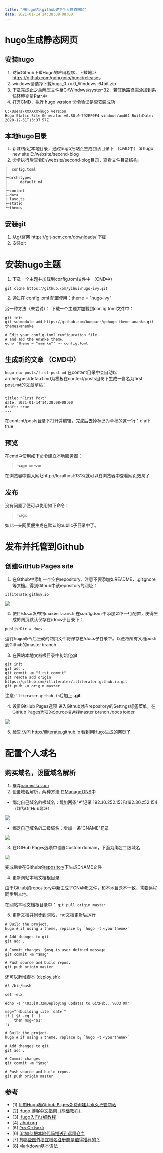 ```yaml
---
title: "用hugo结合github建立个人静态网站"
date: 2021-01-14T14:38:08+08:00
---
```

# hugo生成静态网页

## 安装hugo
1. 访问Github下载Hugo的应用程序，下载地址 https://github.com/gohugoio/hugo/releases 
2. windows请选择下载hugo_0.xx.0_Windows-64bit.zip
3. 下载完成止之后解压文件至C:\Windows\system32，若其他路径需添加到系统环境变量Path中
4. 打开CMD，执行 hugo version 命令验证是否安装成功

```
C:\Users\XXXXXX>hugo version
Hugo Static Site Generator v0.80.0-792EF0F4 windows/amd64 BuildDate: 2020-12-31T13:37:57Z
```
## 本地hugo目录
1. 新建/指定本地目录，通过hugo把站点生成到该目录下 （CMD中）
   $ hugo new site E:/website/second-blog
2. 命令执行后查看E:/website/second-blog目录，查看文件目录结构。
```
│  config.toml
│
├─archetypes
│      default.md
│
├─content
├─data
├─layouts
├─static
└─themes
```
## 安装git
1. 从git官网 https://git-scm.com/downloads/ 下载
2. 安装git

# 安装hugo主题
1. 下载一个主题并加载到config.toml文件中 （CMD中）

 `git clone https://github.com/yihui/hugo-ivy.git`
 
2. 通过在 config.toml 配置使用：theme = "hugo-ivy"

另一种方法（未尝试）：
下载一个主题并加载到config.toml文件中：
```
git init
git submodule add https://github.com/budparr/gohugo-theme-ananke.git themes/ananke

# Edit your config.toml configuration file
# and add the Ananke theme.
echo 'theme = "ananke"' >> config.toml
```

## 生成新的文章 （CMD中）
`hugo new posts/first-post.md`
在content目录中会自动以archetypes/default.md为模板在content/posts目录下生成一篇名为first-post.md的文章草稿：
```
---
title: "First Post"
date: 2021-01-14T14:38:08+08:00
draft: true
---
```
在content/posts目录下打开并编辑，完成后去掉标记为草稿的这一行：draft: true

## 预览
在cmd中使用如下命令建立本地服务器：

>hugo server

在浏览器中输入网址http://localhost:1313/就可以在浏览器中查看网页效果了

## 发布
没有问题了便可以使用如下命令：
>hugo

如此一来网页便生成在默认的public子目录中了。

# 发布并托管到Github

## 创建GitHub Pages site
1. 在Github中添加一个空白repository，注意不要添加如README，.gitignore等文档。得到Github中该repository的网址：

`illiterate.github.io`

![](newGitPage.PNG)

2. 使用/docs发布到master branch
在config.toml中添加如下一行配置，使得生成的网页默认保存在/docs子目录下：

`publishDir = docs`

运行hugo命令后生成的网页文件将保存在/docs子目录下。以便将所有文档push到Github的master branch

3. 在网站本地文档根目录中初始化git

```
git init
git add .
git commit -m "first commit"
git remote add origin https://github.com/illiterater/illiterater.github.io.git
git push -u origin master
```

注意`illiterater.github.io`后加上 **.git**

4. 设置GitHub Pages选项
进入Github对应repository的Settings标签菜单，在GitHub Pages选项的Source栏选择master branch /docs folder

![](GitPageSetting.PNG)

5. 检查
访问 http://illiterater.github.io 看到用Hugo生成的网页了

# 配置个人域名
## 购买域名，设置域名解析
1. 推荐[namesilo.com](https://www.namesilo.com/)
2. 设置域名解析，两种方法
在[Manage DNS](https://www.namesilo.com/account_domain_manage_dns.php)中
- 绑定自己域名的根域名：增加两条"A"记录 192.30.252.153和192.30.252.154 （均为GitHub地址）

![](namesilo_domain_manage_a.PNG)


- 绑定自己域名的二级域名：增加一条"CNAME"记录

![](namesilo_domain_manage_cname.PNG)

3. 在GitHub Pages选项中设置Custom domain，下面为绑定二级域名

![](CustomDomain.PNG)

完成后会在Github的[repository](https://github.com/illiterater/illiterater.github.io)下生成CNAME文件

4. 更新网站本地文档根目录

由于Github的repository中新生成了CNAME文件，和本地目录不一致，需要远程同步到本地。

在网站本地文档根目录中： `git pull origin master`

5. 更新文档并同步到网站，md文档更新后运行

``` 
# Build the project. 
hugo # if using a theme, replace by `hugo -t <yourtheme>`

# Add changes to git.
git add .

# Commit changes. $msg is user defined message
git commit -m "$msg"

# Push source and build repos.
git push origin master
```
还可以新增脚本 (deploy.sh):
```
#! /bin/bash

set -eux 

echo -e "\033[0;32mDeploying updates to GitHub...\033[0m"

msg="rebuilding site `date`"
if [ $# -eq 1  ]
    then msg="$1"
fi

# Build the project. 
hugo # if using a theme, replace by `hugo -t <yourtheme>`

# Add changes to git.
git add .

# Commit changes.
git commit -m "$msg"

# Push source and build repos.
git push origin master
```

## 参考

- [1] [利用Hugo和Github Pages免费创建并永久托管网站](https://imroc.io/posts/hugo/building-website-for-free-using-hugo-and-github-pages/)
- [2] [Hugo 博客中文指南（基础教程）](https://www.cnblogs.com/chenxuhua/p/hugo-blog-chinese-user-guide.html)
- [3] [Hugo入门详细教程](https://www.youendless.com/post/hugo_base/)
- [4] [yihui.org](https://yihui.org/cn/about/)
- [5] [Pro Git book](https://git-scm.com/book/zh/v2)
- [6] [Git如何把本地代码推送到远程仓库](https://blog.csdn.net/JackLiu16/article/details/79751900?utm_medium=distribute.pc_relevant.none-task-blog-BlogCommendFromMachineLearnPai2-2.control&depth_1-utm_source=distribute.pc_relevant.none-task-blog-BlogCommendFromMachineLearnPai2-2.control)
- [7] [有哪些国外便宜域名注册商是值得推荐的？](https://zhuanlan.zhihu.com/p/63866401)
- [8] [Markdown基本语法](https://www.jianshu.com/p/191d1e21f7ed/)



